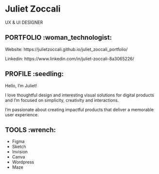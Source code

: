 <h1> Juliet Zoccali  </h1>
<p> UX & UI DESIGNER </p>

<h2> PORTFOLIO :woman_technologist:  </h2>
<p> Website: https://julietzoccali.github.io/juliet_zoccali_portfolio/ </p>
<p> Linkedin: https://www.linkedin.com/in/juliet-zoccali-8a3065226/ </p>

<h2> PROFILE :seedling: </h2>
<p> Hello, I’m Juliet! 

I love thoughtful design and interesting visual solutions for digital products and I’m focused on simplicity, creativity and interactions.

I’m passionate about creating impactful products that deliver a memorable user experience.  </p>

<h2> TOOLS :wrench: </h2>
<ul>
<li>Figma </li>
<li> Sketch </li>
<li>Invision </li>
<li>Canva</li>
<li>Wordpress</li>
<li>Maze</li>
<ul>

